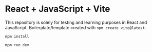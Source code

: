 # React + JavaScript + Vite

This repository is solely for testing and learning purposes in React and JavaScript. Boilerplate/template created with `npm create vite@latest`.

`npm install`

`npm run dev`
